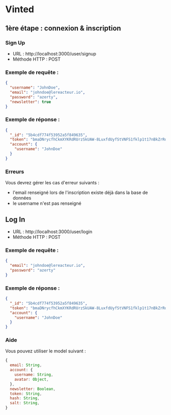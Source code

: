 # Vinted

## 1ère étape : connexion & inscription

### Sign Up

- URL : http://localhost:3000/user/signup
- Méthode HTTP : POST

### Exemple de requête :

```json
{
  "username": "JohnDoe",
  "email": "johndoe@lereacteur.io",
  "password": "azerty",
  "newsletter": true
}
```

### Exemple de réponse :

```json
{
  "_id": "5b4cdf774f53952a5f849635",
  "token": "bmaDNrycfhCkmXYKRdRUrzSkUAW-8LuxfdUyfStVNFS1fklp1t17nBkZrRdSNh7W",
  "account": {
    "username": "JohnDoe"
  }
}
```

### Erreurs

Vous devrez gérer les cas d'erreur suivants :

- l'email renseigné lors de l'inscription existe déjà dans la base de données
- le username n'est pas renseigné

## Log In

- URL : http://localhost:3000/user/login
- Méthode HTTP : POST

### Exemple de requête :

```json
{
  "email": "johndoe@lereacteur.io",
  "password": "azerty"
}
```

### Exemple de réponse :

```json
{
  "_id": "5b4cdf774f53952a5f849635",
  "token": "bmaDNrycfhCkmXYKRdRUrzSkUAW-8LuxfdUyfStVNFS1fklp1t17nBkZrRdSNh7W",
  "account": {
    "username": "JohnDoe"
  }
}
```

### Aide

Vous pouvez utiliser le model suivant :

```js
{
  email: String,
  account: {
    username: String,
    avatar: Object,
  },
  newsletter: Boolean,
  token: String,
  hash: String,
  salt: String,
}
```
